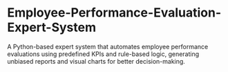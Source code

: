 # Employee-Performance-Evaluation-Expert-System
A Python-based expert system that automates employee performance evaluations using predefined KPIs and rule-based logic, generating unbiased reports and visual charts for better decision-making.
